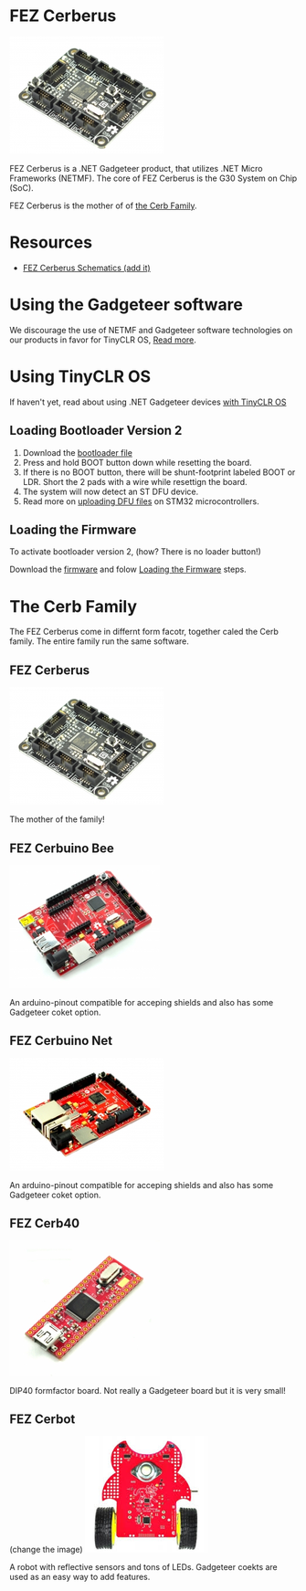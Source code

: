 # FEZ Cerberus

![FEZ Cerberus](images/fez_cerberus.jpg)

FEZ Cerberus is a .NET Gadgeteer product, that utilizes .NET Micro Frameworks (NETMF). The core of FEZ Cerberus is the G30 System on Chip (SoC).

FEZ Cerberus is the mother of of [the Cerb Family](the-cerb-family).

# Resources
* [FEZ Cerberus Schematics (add it)]()

# Using the Gadgeteer software
We discourage the use of NETMF and Gadgeteer software technologies on our products in favor for TinyCLR OS, [Read more](intro.html).

# Using TinyCLR OS
If haven't yet, read about using .NET Gadgeteer devices [with TinyCLR OS](intro.html#with-tinyclr-os)

## Loading Bootloader Version 2
1. Download the [bootloader file](http://files.ghielectronics.com/downloads/Bootloaders/Cerb%20Bootloader.2.0.3.ghi)
2. Press and hold BOOT button down while resetting the board. 
3. If there is no BOOT button, there will be shunt-footprint labeled BOOT or LDR. Short the 2 pads with a wire while resettign the board.
4. The system will now detect an ST DFU device.
5. Read more on [uploading DFU files](/hardware/loaders/stm32_bootloader.html#uploading-dfu-files) on STM32 microcontrollers.

## Loading the Firmware

To activate bootloader version 2, (how? There is no loader button!)

Download the [firmware](http://files.ghielectronics.com/downloads/TinyCLR/Firmware/Cerb/Cerb%20Firmware.0.6.0.ghi) and folow [Loading the Firmware](intro.html#loading-the-firmware) steps.

# The Cerb Family
The FEZ Cerberus come in differnt form facotr, together caled the Cerb family. The entire family run the same software.

## FEZ Cerberus
![FEZ Cerberus](images/fez_cerberus.jpg) 

The mother of the family!

## FEZ Cerbuino Bee
![FEZ Cerbuino Bee](images/fez_cerbuino_bee.jpg) 

An arduino-pinout compatible for acceping shields and also has some Gadgeteer coket option.

## FEZ Cerbuino Net
![FEZ Cerbuino Net](images/fez_cerbuino_net.jpg)

An arduino-pinout compatible for acceping shields and also has some Gadgeteer coket option.

## FEZ Cerb40
![FEZ Cerb40](images/fez_cerb40.jpg)

DIP40 formfactor board. Not really a Gadgeteer board but it is very small!

## FEZ Cerbot
(change the image)
![FEZ Cerbot](images/fez_cerbot.jpg)

A robot with reflective sensors and tons of LEDs. Gadgeteer coekts are used as an easy way to add features.